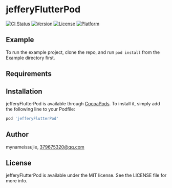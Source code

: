 # jefferyFlutterPod

[![CI Status](https://img.shields.io/travis/mynameissujie/jefferyFlutterPod.svg?style=flat)](https://travis-ci.org/mynameissujie/jefferyFlutterPod)
[![Version](https://img.shields.io/cocoapods/v/jefferyFlutterPod.svg?style=flat)](https://cocoapods.org/pods/jefferyFlutterPod)
[![License](https://img.shields.io/cocoapods/l/jefferyFlutterPod.svg?style=flat)](https://cocoapods.org/pods/jefferyFlutterPod)
[![Platform](https://img.shields.io/cocoapods/p/jefferyFlutterPod.svg?style=flat)](https://cocoapods.org/pods/jefferyFlutterPod)

## Example

To run the example project, clone the repo, and run `pod install` from the Example directory first.

## Requirements

## Installation

jefferyFlutterPod is available through [CocoaPods](https://cocoapods.org). To install
it, simply add the following line to your Podfile:

```ruby
pod 'jefferyFlutterPod'
```

## Author

mynameissujie, 379675320@qq.com

## License

jefferyFlutterPod is available under the MIT license. See the LICENSE file for more info.
